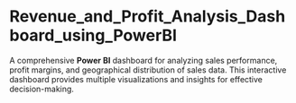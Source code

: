 # Revenue_and_Profit_Analysis_Dashboard_using_PowerBI

A comprehensive **Power BI** dashboard for analyzing sales performance, profit margins, and geographical distribution of sales data. This interactive dashboard provides multiple visualizations and insights for effective decision-making.
